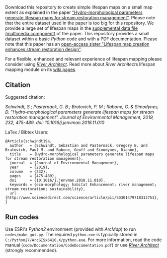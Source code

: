 Download this repository to create simple lifespan maps on a small map extent as explained in the paper ["Hydro-morphological parameters generate lifespan maps for stream restoration management"](http://www.sciencedirect.com/science/article/pii/S0301479718312751). Please note that the entire dataset used in the paper is too big for this repository. We provide a large set of lifespan maps in the [supplemental data file (multimedia component)](https://www.sciencedirect.com/science/article/pii/S0301479718312751) of the paper. This repository provides a small dataset within a basic *Python* code and with a PDF documentation. Please note that this paper has an [open-access sister "Lifespan map creation enhances stream restoration design"](http://www.sciencedirect.com/science/article/pii/S2215016119300913).

For a flexible, enhanced and relevant experience of lifespan mapping please consider using [*River Architect*](https://riverarchitect.github.io/Welcome/). Read more about *River Architect*s lifespan mapping module on its [wiki pages](https://riverarchitect.github.io/RA_wiki/LifespanDesign).


## Citation

Suggested citation:

*Schwindt, S.; Pasternack, G. B.; Bratovich, P. M.; Rabone, G. & Simodynes, D. "Hydro-morphological parameters generate lifespan maps for stream restoration management". Journal of Environmental Management, 2019, 232, 475-489. doi: 10.1016/j.jenvman.2018.11.010*

LaTex / Bibtex Users:

```
@Article{schwindt19a,
  author   = {Schwindt, Sebastian and Pasternack, Gregory B. and Bratovich, Paul M. and Rabone, Geoff and Simodynes, Dianne},
  title    = {Hydro-morphological parameters generate lifespan maps for stream restoration management},
  journal  = {Journal of Environmental Management},
  year     = {2019},
  volume   = {232},
  pages    = {475-489},
  doi      = {10.1016/j.jenvman.2018.11.010},
  keywords = {eco-morphology; habitat Enhancement; river management; stream restoration; sustainability},
  url      = {http://www.sciencedirect.com/science/article/pii/S0301479718312751},
}

```

## Run codes
Use ESRI's *Python2* environment (provided with *ArcMap*) to run `codes/make_gui.py`. The required `python.exe` is typically stored in `C:/Python27/ArcGISx6410.X/python.exe`. For more information, read the code manual (`code/Documentation/CodeDocumentation.pdf`) or use [*River Architect*](https://riverarchitect.github.io/Welcome/) (strongly recommended).


